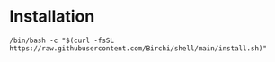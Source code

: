 # Installation
```
/bin/bash -c "$(curl -fsSL https://raw.githubusercontent.com/Birchi/shell/main/install.sh)"
```